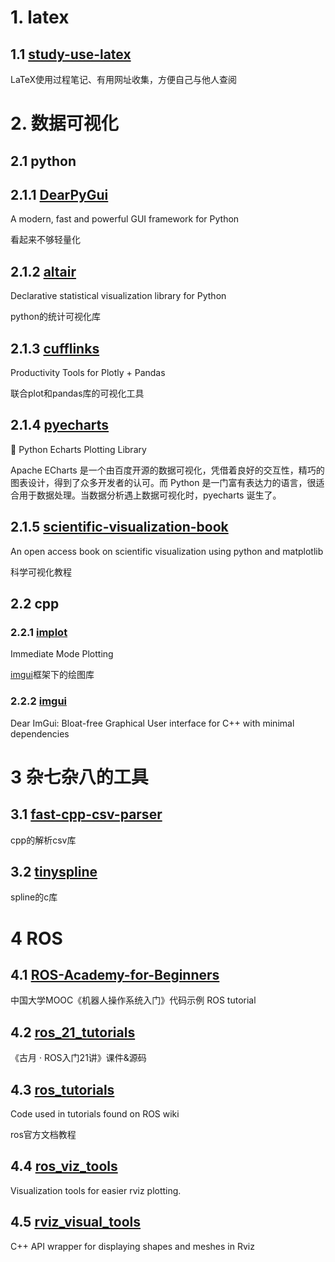 # 1. latex

## 1.1 [study-use-latex](https://github.com/doreamon95/study-use-latex)
LaTeX使用过程笔记、有用网址收集，方便自己与他人查阅


# 2. 数据可视化
## 2.1 python

## 2.1.1 [DearPyGui](https://github.com/hoffstadt/DearPyGui)

A modern, fast and powerful GUI framework for Python

看起来不够轻量化

## 2.1.2 [altair](https://github.com/altair-viz/altair)

Declarative statistical visualization library for Python

python的统计可视化库

## 2.1.3 [cufflinks](https://github.com/santosjorge/cufflinks)

Productivity Tools for Plotly + Pandas

联合plot和pandas库的可视化工具

## 2.1.4 [pyecharts](https://github.com/pyecharts/pyecharts)

🎨 Python Echarts Plotting Library

Apache ECharts 是一个由百度开源的数据可视化，凭借着良好的交互性，精巧的图表设计，得到了众多开发者的认可。而 Python 是一门富有表达力的语言，很适合用于数据处理。当数据分析遇上数据可视化时，pyecharts 诞生了。

## 2.1.5 [scientific-visualization-book](https://github.com/rougier/scientific-visualization-book)

An open access book on scientific visualization using python and matplotlib

科学可视化教程

## 2.2 cpp

### 2.2.1 [implot](https://github.com/epezent/implot)

Immediate Mode Plotting

[imgui](https://github.com/ocornut/imgui)框架下的绘图库

### 2.2.2 [imgui](https://github.com/ocornut/imgui)

Dear ImGui: Bloat-free Graphical User interface for C++ with minimal dependencies

# 3 杂七杂八的工具

## 3.1 [fast-cpp-csv-parser](https://github.com/ben-strasser/fast-cpp-csv-parser)

cpp的解析csv库

## 3.2 [tinyspline](https://github.com/msteinbeck/tinyspline)

spline的c库

# 4 ROS

## 4.1 [ROS-Academy-for-Beginners](https://github.com/sychaichangkun/ROS-Academy-for-Beginners)

中国大学MOOC《机器人操作系统入门》代码示例 ROS tutorial

## 4.2 [ros_21_tutorials](https://github.com/huchunxu/ros_21_tutorials)

《古月 · ROS入门21讲》课件&源码

## 4.3 [ros_tutorials](https://github.com/ros/ros_tutorials)

Code used in tutorials found on ROS wiki

ros官方文档教程

## 4.4 [ros_viz_tools](https://github.com/Magic-wei/ros_viz_tools)

Visualization tools for easier rviz plotting.

## 4.5 [rviz_visual_tools](https://github.com/PickNikRobotics/rviz_visual_tools)

C++ API wrapper for displaying shapes and meshes in Rviz

